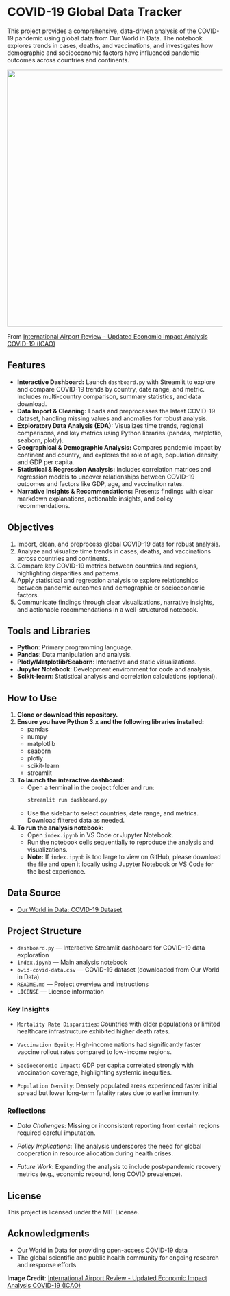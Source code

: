 # COVID-19 Global Data Tracker

This project provides a comprehensive, data-driven analysis of the COVID-19 pandemic using global data from Our World in Data. The notebook explores trends in cases, deaths, and vaccinations, and investigates how demographic and socioeconomic factors have influenced pandemic outcomes across countries and continents.

<img src="https://www.internationalairportreview.com/wp-content/uploads/ICAO-11.jpg" width="600">

From [International Airport Review - Updated Economic Impact Analysis COVID-19 (ICAO)](https://www.internationalairportreview.com/news/149655/updated-economic-impact-analysis-covid-19-icao/)
## Features
- **Interactive Dashboard:** Launch `dashboard.py` with Streamlit to explore and compare COVID-19 trends by country, date range, and metric. Includes multi-country comparison, summary statistics, and data download.
- **Data Import & Cleaning:** Loads and preprocesses the latest COVID-19 dataset, handling missing values and anomalies for robust analysis.
- **Exploratory Data Analysis (EDA):** Visualizes time trends, regional comparisons, and key metrics using Python libraries (pandas, matplotlib, seaborn, plotly).
- **Geographical & Demographic Analysis:** Compares pandemic impact by continent and country, and explores the role of age, population density, and GDP per capita.
- **Statistical & Regression Analysis:** Includes correlation matrices and regression models to uncover relationships between COVID-19 outcomes and factors like GDP, age, and vaccination rates.
- **Narrative Insights & Recommendations:** Presents findings with clear markdown explanations, actionable insights, and policy recommendations.

## Objectives
1. Import, clean, and preprocess global COVID-19 data for robust analysis.
2. Analyze and visualize time trends in cases, deaths, and vaccinations across countries and continents.
3. Compare key COVID-19 metrics between countries and regions, highlighting disparities and patterns.
4. Apply statistical and regression analysis to explore relationships between pandemic outcomes and demographic or socioeconomic factors.
5. Communicate findings through clear visualizations, narrative insights, and actionable recommendations in a well-structured notebook.

## Tools and Libraries
- **Python**: Primary programming language.
- **Pandas**: Data manipulation and analysis.
- **Plotly/Matplotlib/Seaborn**: Interactive and static visualizations.
- **Jupyter Notebook**: Development environment for code and analysis.
- **Scikit-learn**: Statistical analysis and correlation calculations (optional).

## How to Use
1. **Clone or download this repository.**
2. **Ensure you have Python 3.x and the following libraries installed:**
   - pandas
   - numpy
   - matplotlib
   - seaborn
   - plotly
   - scikit-learn
   - streamlit
3. **To launch the interactive dashboard:**
   - Open a terminal in the project folder and run:
     ```cmd
     streamlit run dashboard.py
     ```
   - Use the sidebar to select countries, date range, and metrics. Download filtered data as needed.
4. **To run the analysis notebook:**
   - Open `index.ipynb` in VS Code or Jupyter Notebook.
   - Run the notebook cells sequentially to reproduce the analysis and visualizations.
   - **Note:** If `index.ipynb` is too large to view on GitHub, please download the file and open it locally using Jupyter Notebook or VS Code for the best experience.

## Data Source
- [Our World in Data: COVID-19 Dataset](https://github.com/owid/covid-19-data)

## Project Structure
- `dashboard.py` — Interactive Streamlit dashboard for COVID-19 data exploration
- `index.ipynb` — Main analysis notebook
- `owid-covid-data.csv` — COVID-19 dataset (downloaded from Our World in Data)
- `README.md` — Project overview and instructions
- `LICENSE` — License information

### **Key Insights**

- `Mortality Rate Disparities`: Countries with older populations or limited healthcare infrastructure exhibited higher death rates.

- `Vaccination Equity`: High-income nations had significantly faster vaccine rollout rates compared to low-income regions.

- `Socioeconomic Impact`: GDP per capita correlated strongly with vaccination coverage, highlighting systemic inequities.

- `Population Density`: Densely populated areas experienced faster initial spread but lower long-term fatality rates due to earlier immunity.

### **Reflections**

- *Data Challenges*: Missing or inconsistent reporting from certain regions required careful imputation.

- *Policy Implications*: The analysis underscores the need for global cooperation in resource allocation during health crises.

- *Future Work*: Expanding the analysis to include post-pandemic recovery metrics (e.g., economic rebound, long COVID prevalence).

## License
This project is licensed under the MIT License.

## Acknowledgments
- Our World in Data for providing open-access COVID-19 data
- The global scientific and public health community for ongoing research and response efforts

**Image Credit**: [International Airport Review - Updated Economic Impact Analysis COVID-19 (ICAO)](https://www.internationalairportreview.com/news/149655/updated-economic-impact-analysis-covid-19-icao/)
